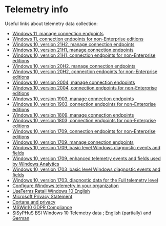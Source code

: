 # Telemetry info

Useful links about telemetry data collection:

* [Windows 11, manage connection endpoints](https://docs.microsoft.com/en-us/windows/privacy/manage-windows-11-endpoints)
* [Windows 11, connection endpoints for non-Enterprise editions](https://docs.microsoft.com/en-us/windows/privacy/windows-11-endpoints-non-enterprise-editions)
* [Windows 10, version 21H2, manage connection endpoints](https://docs.microsoft.com/en-us/windows/privacy/manage-windows-21h2-endpoints)
* [Windows 10, version 21H1, manage connection endpoints](https://docs.microsoft.com/en-us/windows/privacy/manage-windows-21h1-endpoints)
* [Windows 10, version 21H1, connection endpoints for non-Enterprise editions](https://docs.microsoft.com/en-us/windows/privacy/windows-endpoints-21h1-non-enterprise-editions)
* [Windows 10, version 20H2, manage connection endpoints](https://docs.microsoft.com/en-us/windows/privacy/manage-windows-20h2-endpoints)
* [Windows 10, version 20H2, connection endpoints for non-Enterprise editions](https://docs.microsoft.com/en-us/windows/privacy/windows-endpoints-20h2-non-enterprise-editions)
* [Windows 10, version 2004, manage connection endpoints](https://docs.microsoft.com/en-us/windows/privacy/manage-windows-2004-endpoints)
* [Windows 10, version 2004, connection endpoints for non-Enterprise editions](https://docs.microsoft.com/en-us/windows/privacy/windows-endpoints-2004-non-enterprise-editions)
* [Windows 10, version 1903, manage connection endpoints](https://docs.microsoft.com/en-us/windows/privacy/manage-windows-1903-endpoints)
* [Windows 10, version 1903, connection endpoints for non-Enterprise editions](https://docs.microsoft.com/en-us/windows/privacy/windows-endpoints-1903-non-enterprise-editions)
* [Windows 10, version 1809, manage connection endpoints](https://docs.microsoft.com/en-us/windows/privacy/manage-windows-1809-endpoints)
* [Windows 10, version 1803, connection endpoints for non-Enterprise editions](https://docs.microsoft.com/en-us/windows/privacy/windows-endpoints-1803-non-enterprise-editions)
* [Windows 10, version 1709, connection endpoints for non-Enterprise editions](https://docs.microsoft.com/en-us/windows/privacy/windows-endpoints-1709-non-enterprise-editions)
* [Windows 10, version 1709, manage connection endpoints](https://docs.microsoft.com/en-us/windows/configuration/manage-windows-endpoints-version-1709)
* [Windows 10, version 1709, basic level Windows diagnostic events and fields](https://docs.microsoft.com/en-us/windows/configuration/basic-level-windows-diagnostic-events-and-fields)
* [Windows 10, version 1709, enhanced telemetry events and fields used by Windows Analytics](https://docs.microsoft.com/en-us/windows/configuration/enhanced-diagnostic-data-windows-analytics-events-and-fields)
* [Windows 10, version 1703, basic level Windows diagnostic events and fields](https://docs.microsoft.com/en-us/windows/configuration/basic-level-windows-diagnostic-events-and-fields-1703)
* [Windows 10, version 1703, diagnostic data for the Full telemetry level](https://docs.microsoft.com/en-us/windows/configuration/windows-diagnostic-data-1703)
* [Configure Windows telemetry in your organization](https://technet.microsoft.com/itpro/windows/manage/configure-windows-telemetry-in-your-organization)
* [UseTerms Retail Windows 10 English](https://www.microsoft.com/en-us/Useterms/Retail/Windows/10/UseTerms_Retail_Windows_10_English.htm)
* [Microsoft Privacy Statement](https://privacy.microsoft.com/en-us/privacystatement)
* [Cortana and privacy](https://privacy.microsoft.com/en-US/windows-10-cortana-and-privacy)
* [MSWin10 GDPR Compliance](assets/MSWin10_GDPR_Compliance.pdf)
* SiSyPHuS BSI Windows 10 Telemetry data ; [English](https://www.bsi.bund.de/SharedDocs/Downloads/DE/BSI/Cyber-Sicherheit/SiSyPHus/Workpackage4_Telemetry.pdf) (partially)
  and [German](https://www.bsi.bund.de/DE/Themen/Cyber-Sicherheit/Empfehlungen/SiSyPHuS_Win10/AP4/SiSyPHuS_AP4.html)
